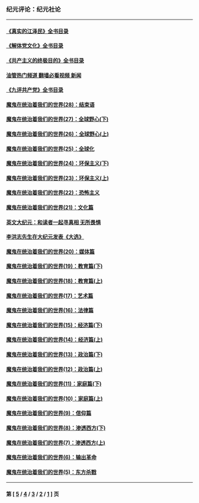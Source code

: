 ### 纪元评论：纪元社论
---
#### [《真实的江泽民》全书目录](../../pages/nsc422/n13721399.md?10010330) 
#### [《解体党文化》全书目录](../../pages/nsc422/n13721157.md?10010330) 
#### [《共产主义的终极目的》全书目录](../../pages/nsc422/n13721048.md?10010330) 
#### [油管热门频道 翻墙必看视频 新闻](ok?10010330)
#### [《九评共产党》全书目录](../../pages/nsc422/n13708085.md?10010330) 
#### [魔鬼在统治着我们的世界(28)：结束语](../../pages/nsc422/n10936246.md?10010330) 
#### [魔鬼在统治着我们的世界(27)：全球野心(下)](../../pages/nsc422/n10928319.md?10010330) 
#### [魔鬼在统治着我们的世界(26)：全球野心(上)](../../pages/nsc422/n10900318.md?10010330) 
#### [魔鬼在统治着我们的世界(25)：全球化](../../pages/nsc422/n10788205.md?10010330) 
#### [魔鬼在统治着我们的世界(24)：环保主义(下)](../../pages/nsc422/n10695307.md?10010330) 
#### [魔鬼在统治着我们的世界(23)：环保主义(上)](../../pages/nsc422/n10688613.md?10010330) 
#### [魔鬼在统治着我们的世界(22)：恐怖主义](../../pages/nsc422/n10614727.md?10010330) 
#### [魔鬼在统治着我们的世界(21)：文化篇](../../pages/nsc422/n10597706.md?10010330) 
#### [英文大纪元：和读者一起寻真相 无所畏惧](../../pages/nsc422/n12542027.md?10010330) 
#### [李洪志先生在大纪元发表《大选》](../../pages/nsc422/n12534746.md?10010330) 
#### [魔鬼在统治着我们的世界(20)：媒体篇](../../pages/nsc422/n10586579.md?10010330) 
#### [魔鬼在统治着我们的世界(19)：教育篇(下)](../../pages/nsc422/n10564808.md?10010330) 
#### [魔鬼在统治着我们的世界(18)：教育篇(上)](../../pages/nsc422/n10526970.md?10010330) 
#### [魔鬼在统治着我们的世界(17)：艺术篇](../../pages/nsc422/n10499093.md?10010330) 
#### [魔鬼在统治着我们的世界(16)：法律篇](../../pages/nsc422/n10485969.md?10010330) 
#### [魔鬼在统治着我们的世界(15)：经济篇(下)](../../pages/nsc422/n10469975.md?10010330) 
#### [魔鬼在统治着我们的世界(14)：经济篇(上)](../../pages/nsc422/n10457370.md?10010330) 
#### [魔鬼在统治着我们的世界(13)：政治篇(下)](../../pages/nsc422/n10448270.md?10010330) 
#### [魔鬼在统治着我们的世界(12)：政治篇(上)](../../pages/nsc422/n10444576.md?10010330) 
#### [魔鬼在统治着我们的世界(11)：家庭篇(下)](../../pages/nsc422/n10440961.md?10010330) 
#### [魔鬼在统治着我们的世界(10)：家庭篇(上)](../../pages/nsc422/n10435448.md?10010330) 
#### [魔鬼在统治着我们的世界(9)：信仰篇](../../pages/nsc422/n10432159.md?10010330) 
#### [魔鬼在统治着我们的世界(8)：渗透西方(下)](../../pages/nsc422/n10429603.md?10010330) 
#### [魔鬼在统治着我们的世界(7)：渗透西方(上)](../../pages/nsc422/n10426013.md?10010330) 
#### [魔鬼在统治着我们的世界(6)：输出革命](../../pages/nsc422/n10421536.md?10010330) 
#### [魔鬼在统治着我们的世界(5)：东方杀戮](../../pages/nsc422/n10417707.md?10010330) 

---
#### 第 [ [5](./5.md?10010330) / [4](./4.md?10010330) / [3](./3.md?10010330) / [2](./2.md?10010330) / [1](./1.md?10010330) ] 页
